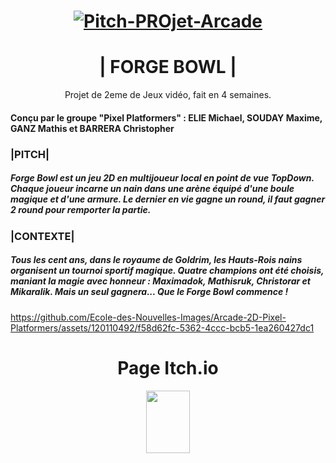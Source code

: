 <h1 align="center"> <a href="https://ibb.co/7vXQTxW"><img src="https://i.ibb.co/317v85N/Pitch-PROjet-Arcade.png" alt="Pitch-PROjet-Arcade" border="0"></a>
<h1 align="center">| FORGE BOWL |</h1><p
                                    
<h2 align="center"> Projet de 2eme de Jeux vidéo, fait en 4 semaines. </h2>

<h4 align="Left"> Conçu par le groupe "Pixel Platformers" : 
ELIE Michael, SOUDAY Maxime, GANZ Mathis et BARRERA Christopher </h4>

<h3 align="Left"> |PITCH| </h3>
<h5 align="left"> Forge Bowl est un jeu 2D en multijoueur local en point de vue TopDown.
  Chaque joueur incarne un nain dans une arène équipé d'une boule magique et d'une armure.
Le dernier en vie gagne un round, il faut gagner 2 round pour remporter la partie.</h5>

<h3 align="Left"> |CONTEXTE| </h3>
<h5 align="Left"> Tous les cent ans, dans le royaume de Goldrim, les Hauts-Rois nains organisent un tournoi
sportif magique. Quatre champions ont été choisis, maniant la magie avec honneur :
Maximadok, Mathisruk, Christorar et Mikaralik. Mais un seul gagnera... Que le Forge Bowl
commence ! </h5>

https://github.com/Ecole-des-Nouvelles-Images/Arcade-2D-Pixel-Platformers/assets/120110492/f58d62fc-5362-4ccc-bcb5-1ea260427dc1

<h1 align="center"> Page Itch.io </h2><p  <h1 align="center"> <a href="https://michael-elie.itch.io/forge-bowl" target="blank"><img align="center" src="https://cdn.solo.to/images/link/itch.io.svg" height="100" width="70" /></a> </p>
